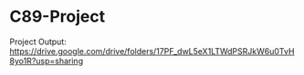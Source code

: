 # C89-Project

Project Output: https://drive.google.com/drive/folders/17PF_dwL5eX1LTWdPSRJkW6u0TvH8yo1R?usp=sharing
